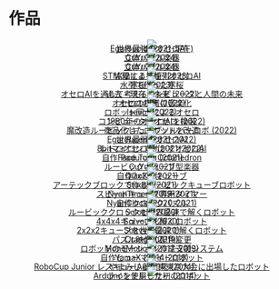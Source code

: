 # 作品




<div style="text-align:center; line-height:0;">

<div class="eye_catch">
    <a href="./egaroucid/">
        <img class="img" src="img/egaroucid.png"/>
        <div class="mask">
            <div class="caption">Egaroucid (2021-現在)<br>世界最強のオセロAI</div>
        </div>
    </a>
</div>
<div class="eye_catch">
    <a href="./cuyu3/">
        <img class="img" src="img/cuyu3.png"/>
        <div class="mask">
            <div class="caption">CuYu3 (2024)<br>立体パズル楽器</div>
        </div>
    </a>
</div>
<div class="eye_catch">
    <a href="./cuyu2/">
        <img class="img" src="img/cuyu2.png"/>
        <div class="mask">
            <div class="caption">CuYu2 (2024)<br>立体パズル楽器</div>
        </div>
    </a>
</div>


<div class="eye_catch">
    <a href="./cotechnology/">
        <img class="img" src="img/cotechnology.png"/>
        <div class="mask">
            <div class="caption">協働する技術 (2023)<br>STM32による並列オセロAI</div>
        </div>
    </a>
</div>

<div class="eye_catch">
    <a href="./winter_cherry_blossom/">
        <img class="img" src="img/winter_cherry_blossom.png"/>
        <div class="mask">
            <div class="caption">寒桜 (2023)<br>水引で作った寒桜</div>
        </div>
    </a>
</div>

<div class="eye_catch">
    <a href="./past_now_future/">
        <img class="img" src="img/past_now_future.png"/>
        <div class="mask">
            <div class="caption">過去・現在・未来 (2022)<br>オセロAIを通して考えるコンピュータと人間の未来</div>
        </div>
    </a>
</div>

<div class="eye_catch">
    <a href="./sound_of_othello/">
        <img class="img" src="img/sound_of_othello.png"/>
        <div class="mask">
            <div class="caption">オセロの音 (2022)<br>オセロの棋譜の音楽化</div>
        </div>
    </a>
</div>

<div class="eye_catch">
    <a href="./isevot/">
        <img class="img" src="img/isevot.png"/>
        <div class="mask">
            <div class="caption">Isevot (2022)<br>ロボット同士によるオセロ</div>
        </div>
    </a>
</div>

<div class="eye_catch">
    <a href="./computer_othello/">
        <img class="img" src="img/computer_othello.png"/>
        <div class="mask">
            <div class="caption">コンピューターオセロ (2022)<br>1980年のオセロAIを換装</div>
        </div>
    </a>
</div>

<div class="eye_catch">
    <a href="./mod_rubikscube_solver_robo/">
        <img class="img" src="img/mod_rubikscube_solver_robo.png"/>
        <div class="mask">
            <div class="caption">魔改造ルービックキューブソルバーロボ (2022)<br>商品化したロボットを改造</div>
        </div>
    </a>
</div>

<div class="eye_catch">
    <a href="./egaroucen/">
        <img class="img" src="img/egaroucen.png"/>
        <div class="mask">
            <div class="caption">Egaroucen (2021-2022)<br>世界最弱のオセロAI</div>
        </div>
    </a>
</div>

<div class="eye_catch">
    <a href="./retro_othello_ai/">
        <img class="img" src="img/retro_othello_ai.png"/>
        <div class="mask">
            <div class="caption">レトロオセロAI (2021-2022)<br>8bitマイコンで動かすオセロAI</div>
        </div>
    </a>
</div>

<div class="eye_catch">
    <a href="./padurong/">
        <img class="img" src="img/padurong.png"/>
        <div class="mask">
            <div class="caption">Padurong (2021)<br>自作Face Turn Octahedron</div>
        </div>
    </a>
</div>

<div class="eye_catch">
    <a href="./cuyu/">
        <img class="img" src="img/cuyu.png"/>
        <div class="mask">
            <div class="caption">CuYu (2021)<br>ルービックキューブ型楽器</div>
        </div>
    </a>
</div>

<div class="eye_catch">
    <a href="./qiaoke/">
        <img class="img" src="img/qiaoke.png"/>
        <div class="mask">
            <div class="caption">QiaoKe (2021)<br>自作2x2x2キューブ</div>
        </div>
    </a>
</div>

<div class="eye_catch">
    <a href="./studth/">
        <img class="img" src="img/studth.png"/>
        <div class="mask">
            <div class="caption">Studth (2021)<br>アーテックブロックで作るルービックキューブロボット</div>
        </div>
    </a>
</div>

<div class="eye_catch">
    <a href="./nyantimer/">
        <img class="img" src="img/nyantimer.png"/>
        <div class="mask">
            <div class="caption">NyanTimer (2019-2021)<br>スピードキューブ専用タイマー</div>
        </div>
    </a>
</div>

<div class="eye_catch">
    <a href="./nyanclock/">
        <img class="img" src="img/nyanclock.png"/>
        <div class="mask">
            <div class="caption">NyanClock (2020-2021)<br>自作クロックパズル</div>
        </div>
    </a>
</div>

<div class="eye_catch">
    <a href="./solock/">
        <img class="img" src="img/solock.png"/>
        <div class="mask">
            <div class="caption">Solock (2020)<br>ルービッククロックを世界最速で解くロボット</div>
        </div>
    </a>
</div>

<div class="eye_catch">
    <a href="./solvour/">
        <img class="img" src="img/solvour.png"/>
        <div class="mask">
            <div class="caption">Solvour (2020)<br>4x4x4キューブを解くロボット</div>
        </div>
    </a>
</div>

<div class="eye_catch">
    <a href="./soltvvo/">
        <img class="img" src="img/soltvvo.png"/>
        <div class="mask">
            <div class="caption">Soltvvo (2020)<br>2x2x2キューブを世界最速で解くロボット</div>
        </div>
    </a>
</div>

<div class="eye_catch">
    <a href="./crange/">
        <img class="img" src="img/crange.png"/>
        <div class="mask">
            <div class="caption">Crange (2019)<br>パズル映像の配色変更</div>
        </div>
    </a>
</div>

<div class="eye_catch">
    <a href="./monomotion/">
        <img class="img" src="img/monomotion.png"/>
        <div class="mask">
            <div class="caption">MonoMotion (2017-2019)<br>ロボットのモーション作成支援システム</div>
        </div>
    </a>
</div>

<div class="eye_catch">
    <a href="./yamax/">
        <img class="img" src="img/yamax.png"/>
        <div class="mask">
            <div class="caption">YamaX (2014-2019)<br>自作ヒューマノイドロボット</div>
        </div>
    </a>
</div>

<div class="eye_catch">
    <a href="./yamamijuta/">
        <img class="img" src="img/yamamijuta.png"/>
        <div class="mask">
            <div class="caption">やまみじゅた1号 (2014)<br>RoboCup Junior レスキューA部門東東京大会に出場したロボット</div>
        </div>
    </a>
</div>

<div class="eye_catch">
    <a href="./linetracer/">
        <img class="img" src="img/linetracer.png"/>
        <div class="mask">
            <div class="caption">ライントレーサー (2014)<br>Arduinoを使用した初のロボット</div>
        </div>
    </a>
</div>
</div>

